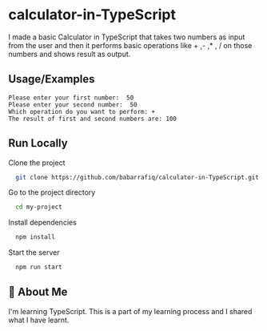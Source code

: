# calculator-in-TypeScript
I made a basic Calculator in TypeScript that takes two numbers as input from the user and then it performs basic operations like + ,- ,* , / on those numbers and shows result as output.  

## Usage/Examples

```
Please enter your first number:  50
Please enter your second number:  50
Which operation do you want to perform: +    
The result of first and second numbers are: 100
```


## Run Locally

Clone the project

```bash
  git clone https://github.com/babarrafiq/calculator-in-TypeScript.git
```

Go to the project directory

```bash
  cd my-project
```

Install dependencies

```bash
  npm install
```

Start the server

```bash
  npm run start
```


## 🚀 About Me
I'm learning TypeScript. This is a part of my learning process and I shared what I have learnt. 
